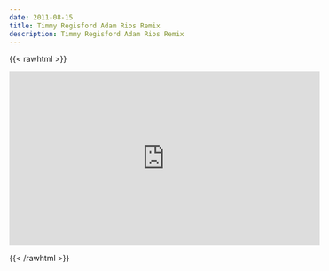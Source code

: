 ```yaml
---
date: 2011-08-15
title: Timmy Regisford Adam Rios Remix
description: Timmy Regisford Adam Rios Remix
---
```


{{< rawhtml >}}

<iframe width="560" height="315" src="https://www.youtube.com/embed/bTzn6rz9Iq4" title="YouTube video player" frameborder="0" allow="accelerometer; autoplay; clipboard-write; encrypted-media; gyroscope; picture-in-picture" allowfullscreen></iframe>

{{< /rawhtml >}}
